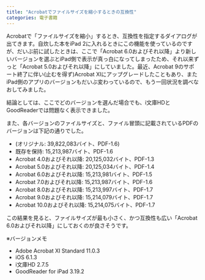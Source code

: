```yaml
---
title: "Acrobatでファイルサイズを縮小するときの互換性"
categories: 電子書籍
---
```


Acrobatで「ファイルサイズを縮小」するとき、互換性を指定するダイアログが出てきます。自炊した本をiPad 2に入れるときにこの機能を使っているのですが、だいぶ前に試したときは、ここで「Acrobat 6.0およびそれ以降」より新しいバージョンを選ぶとiPad側で表示が真っ白になってしまったため、それ以来ずっと「Acrobat 5.0およびそれ以降」にしていました。最近、Acrobat 9のサポート終了に伴い(止むを得ず)Acrobat XIにアップグレードしたこともあり、またiPad側のアプリのバージョンもだいぶ変わっているので、もう一回状況を調べなおしてみました。

結論としては、ここでどのバージョンを選んだ場合でも、i文庫HDとGoodReaderでは問題なく表示できました。

また、各バージョンのファイルサイズと、ファイル冒頭に記載されているPDFのバージョンは下記の通りでした。

- (オリジナル: 39,822,083バイト、PDF-1.6)
- 既存を保持: 15,213,987バイト、PDF-1.6
- Acrobat 4.0およびそれ以降: 20,125,032バイト、PDF-1.3
- Acrobat 5.0およびそれ以降: 20,125,034バイト、PDF-1.4
- Acrobat 6.0およびそれ以降: 15,213,981バイト、PDF-1.5
- Acrobat 7.0およびそれ以降: 15,213,987バイト、PDF-1.6
- Acrobat 8.0およびそれ以降: 15,213,997バイト、PDF-1.7
- Acrobat 9.0およびそれ以降: 15,214,079バイト、PDF-1.7
- Acrobat 10.0およびそれ以降: 15,214,075バイト、PDF-1.7

この結果を見ると、ファイルサイズが最も小さく、かつ互換性も広い「Acrobat 6.0およびそれ以降」にしておくのが良さそうです。

※バージョンメモ

- Adobe Acrobat XI Standard 11.0.3
- iOS 6.1.3
- i文庫HD 2.7.5
- GoodReader for iPad 3.19.2
